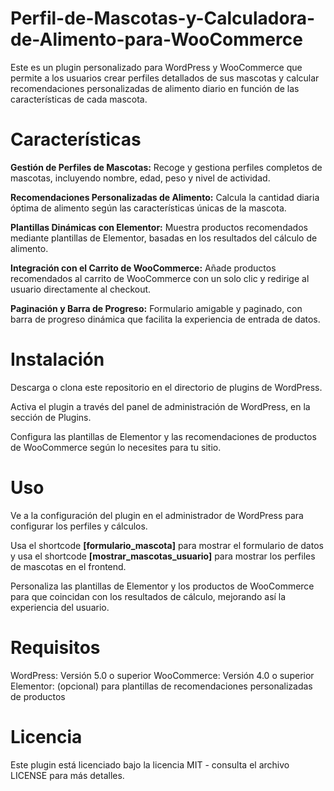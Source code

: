 # Perfil-de-Mascotas-y-Calculadora-de-Alimento-para-WooCommerce
Este es un plugin personalizado para WordPress y WooCommerce que permite a los usuarios crear perfiles detallados de sus mascotas y calcular recomendaciones personalizadas de alimento diario en función de las características de cada mascota.

# Características
<b>Gestión de Perfiles de Mascotas:</b> Recoge y gestiona perfiles completos de mascotas, incluyendo nombre, edad, peso y nivel de actividad.

<b>Recomendaciones Personalizadas de Alimento:</b> Calcula la cantidad diaria óptima de alimento según las características únicas de la mascota.

<b>Plantillas Dinámicas con Elementor:</b> Muestra productos recomendados mediante plantillas de Elementor, basadas en los resultados del cálculo de alimento.

<b>Integración con el Carrito de WooCommerce:</b> Añade productos recomendados al carrito de WooCommerce con un solo clic y redirige al usuario directamente al checkout.

<b>Paginación y Barra de Progreso:</b> Formulario amigable y paginado, con barra de progreso dinámica que facilita la experiencia de entrada de datos.

# Instalación

Descarga o clona este repositorio en el directorio de plugins de WordPress.

Activa el plugin a través del panel de administración de WordPress, en la sección de Plugins.

Configura las plantillas de Elementor y las recomendaciones de productos de WooCommerce según lo necesites para tu sitio.

# Uso

Ve a la configuración del plugin en el administrador de WordPress para configurar los perfiles y cálculos.

Usa el shortcode <b>[formulario_mascota]</b> para mostrar el formulario de datos y usa el shortcode <b>[mostrar_mascotas_usuario]</b> para mostrar los perfiles de mascotas en el frontend. 

Personaliza las plantillas de Elementor y los productos de WooCommerce para que coincidan con los resultados de cálculo, mejorando así la experiencia del usuario.

# Requisitos

WordPress: Versión 5.0 o superior
WooCommerce: Versión 4.0 o superior
Elementor: (opcional) para plantillas de recomendaciones personalizadas de productos

# Licencia
Este plugin está licenciado bajo la licencia MIT - consulta el archivo LICENSE para más detalles.
